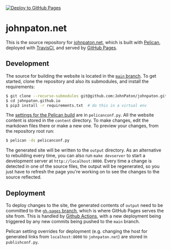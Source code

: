 [![Deploy to GitHub Pages](https://github.com/JohnPaton/johnpaton.github.io/actions/workflows/pelican.yml/badge.svg)](https://github.com/JohnPaton/johnpaton.github.io/actions/workflows/pelican.yml)

# johnpaton.net

This is the source repository for [johnpaton.net](https://johnpaton.net), which is built with [Pelican](https://blog.getpelican.com/), deployed with [TravisCI](https://travis-ci.com), and served by [GitHub Pages](https://pages.github.com/). 

## Development

The source for building the website is located in the [`main` branch](https://github.com/JohnPaton/johnpaton.github.io/tree/ain). To get started, clone the repository and also its submodules, and install the requirements:

```bash
$ git clone --recurse-submodules git@github.com:JohnPaton/johnpaton.github.io.git
$ cd johnpaton.github.io
$ pip3 install -r requirements.txt  # do this in a virtual env
```

The [settings for the Pelican build](https://docs.getpelican.com/en/3.7.1/settings.html) are in `pelicanconf.py`. All the website content is stored in the `content` directory. To make changes, edit the markdown files there or make a new one. To preview your changes, from the repository root run:

```bash
$ pelican -ds pelicanconf.py
```

The generated site will be written to the `output` directory. As an alternative to rebuilding every time, you can also run `make devserver` to start a development server at `http://localhost:8000`. Every time a change is detected in one of the source files, the output will be regenerated, so you just have to refresh the page you're working on to see the changes to the source reflected.

## Deployment

To deploy changes to the site, the generated contents of `output` need to be committed to the [`gh-pages` branch](https://github.com/JohnPaton/johnpaton.github.io/tree/master), which is where GitHub Pages serves the site from. This is handled by [Github Actions](https://github.com/JohnPaton/johnpaton.github.io/actions), with a new deployment being triggered by any new commits being pushed to the `main` branch.

Pelican setting overrides for deployment (e.g. changing the host for generated links from `localhost:8000` to `johnpaton.net`) are stored in `publishconf.py`.
